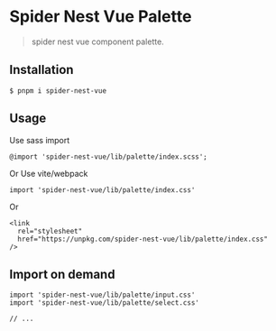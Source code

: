 # Spider Nest Vue Palette

> spider nest vue component palette.

## Installation

```
$ pnpm i spider-nest-vue
```

## Usage

Use sass import

```
@import 'spider-nest-vue/lib/palette/index.scss';
```

Or Use vite/webpack

```
import 'spider-nest-vue/lib/palette/index.css'
```

Or

```
<link
  rel="stylesheet"
  href="https://unpkg.com/spider-nest-vue/lib/palette/index.css"
/>
```

## Import on demand

```
import 'spider-nest-vue/lib/palette/input.css'
import 'spider-nest-vue/lib/palette/select.css'

// ...
```
